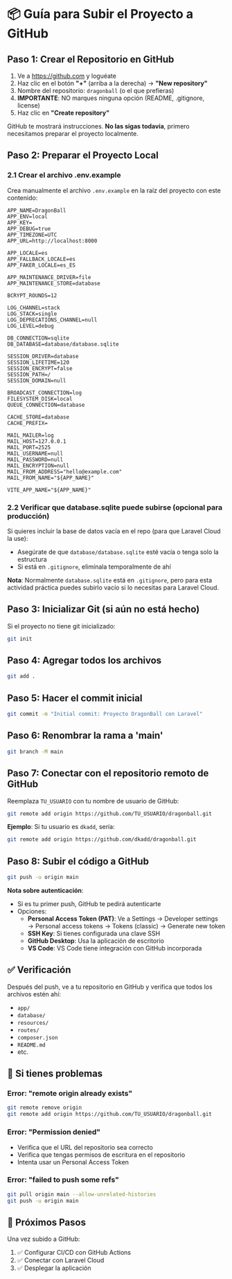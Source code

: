 # 📦 Guía para Subir el Proyecto a GitHub

## Paso 1: Crear el Repositorio en GitHub

1. Ve a https://github.com y loguéate
2. Haz clic en el botón **"+"** (arriba a la derecha) → **"New repository"**
3. Nombre del repositorio: `dragonball` (o el que prefieras)
4. **IMPORTANTE**: NO marques ninguna opción (README, .gitignore, license)
5. Haz clic en **"Create repository"**

GitHub te mostrará instrucciones. **No las sigas todavía**, primero necesitamos preparar el proyecto localmente.

## Paso 2: Preparar el Proyecto Local

### 2.1 Crear el archivo .env.example

Crea manualmente el archivo `.env.example` en la raíz del proyecto con este contenido:

```env
APP_NAME=DragonBall
APP_ENV=local
APP_KEY=
APP_DEBUG=true
APP_TIMEZONE=UTC
APP_URL=http://localhost:8000

APP_LOCALE=es
APP_FALLBACK_LOCALE=es
APP_FAKER_LOCALE=es_ES

APP_MAINTENANCE_DRIVER=file
APP_MAINTENANCE_STORE=database

BCRYPT_ROUNDS=12

LOG_CHANNEL=stack
LOG_STACK=single
LOG_DEPRECATIONS_CHANNEL=null
LOG_LEVEL=debug

DB_CONNECTION=sqlite
DB_DATABASE=database/database.sqlite

SESSION_DRIVER=database
SESSION_LIFETIME=120
SESSION_ENCRYPT=false
SESSION_PATH=/
SESSION_DOMAIN=null

BROADCAST_CONNECTION=log
FILESYSTEM_DISK=local
QUEUE_CONNECTION=database

CACHE_STORE=database
CACHE_PREFIX=

MAIL_MAILER=log
MAIL_HOST=127.0.0.1
MAIL_PORT=2525
MAIL_USERNAME=null
MAIL_PASSWORD=null
MAIL_ENCRYPTION=null
MAIL_FROM_ADDRESS="hello@example.com"
MAIL_FROM_NAME="${APP_NAME}"

VITE_APP_NAME="${APP_NAME}"
```

### 2.2 Verificar que database.sqlite puede subirse (opcional para producción)

Si quieres incluir la base de datos vacía en el repo (para que Laravel Cloud la use):
- Asegúrate de que `database/database.sqlite` esté vacía o tenga solo la estructura
- Si está en `.gitignore`, elimínala temporalmente de ahí

**Nota**: Normalmente `database.sqlite` está en `.gitignore`, pero para esta actividad práctica puedes subirlo vacío si lo necesitas para Laravel Cloud.

## Paso 3: Inicializar Git (si aún no está hecho)

Si el proyecto no tiene git inicializado:

```bash
git init
```

## Paso 4: Agregar todos los archivos

```bash
git add .
```

## Paso 5: Hacer el commit inicial

```bash
git commit -m "Initial commit: Proyecto DragonBall con Laravel"
```

## Paso 6: Renombrar la rama a 'main'

```bash
git branch -M main
```

## Paso 7: Conectar con el repositorio remoto de GitHub

Reemplaza `TU_USUARIO` con tu nombre de usuario de GitHub:

```bash
git remote add origin https://github.com/TU_USUARIO/dragonball.git
```

**Ejemplo**: Si tu usuario es `dkadd`, sería:
```bash
git remote add origin https://github.com/dkadd/dragonball.git
```

## Paso 8: Subir el código a GitHub

```bash
git push -u origin main
```

**Nota sobre autenticación**:
- Si es tu primer push, GitHub te pedirá autenticarte
- Opciones:
  - **Personal Access Token (PAT)**: Ve a Settings → Developer settings → Personal access tokens → Tokens (classic) → Generate new token
  - **SSH Key**: Si tienes configurada una clave SSH
  - **GitHub Desktop**: Usa la aplicación de escritorio
  - **VS Code**: VS Code tiene integración con GitHub incorporada

## ✅ Verificación

Después del push, ve a tu repositorio en GitHub y verifica que todos los archivos estén ahí:
- `app/`
- `database/`
- `resources/`
- `routes/`
- `composer.json`
- `README.md`
- etc.

## 🚨 Si tienes problemas

### Error: "remote origin already exists"
```bash
git remote remove origin
git remote add origin https://github.com/TU_USUARIO/dragonball.git
```

### Error: "Permission denied"
- Verifica que el URL del repositorio sea correcto
- Verifica que tengas permisos de escritura en el repositorio
- Intenta usar un Personal Access Token

### Error: "failed to push some refs"
```bash
git pull origin main --allow-unrelated-histories
git push -u origin main
```

## 📝 Próximos Pasos

Una vez subido a GitHub:
1. ✅ Configurar CI/CD con GitHub Actions
2. ✅ Conectar con Laravel Cloud
3. ✅ Desplegar la aplicación

